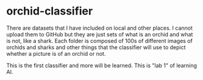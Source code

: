 # orchid-classifier

There are datasets that I have included on local and other places. I cannot upload them to GitHub but they are just sets of what is an orchid
and what is not, like a shark. Each folder is composed of 100s of different images of orchids and sharks and other things that the classifier
will use to depict whether a picture is of an orchid or not.

This is the first classifier and more will be learned. This is "lab 1" of learning AI.
